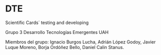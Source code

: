 # DTE
Scientific Cards´ testing and developing

Grupo 3 Desarrollo Tecnologías Emergentes
                UAH
								
	
  Miembros del grupo:
  Ignacio Burgos Lucha,
  Adrián López Godoy,
  Javier Luque Moreno,
  Borja Ordóñez Bello,
  Daniel Calin Stanus.

